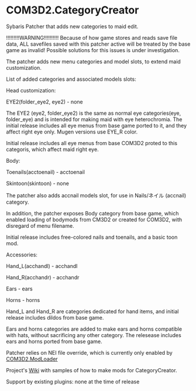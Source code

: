 # COM3D2.CategoryCreator
Sybaris Patcher that adds new categories to maid edit.

!!!!!!!!!WARNING!!!!!!!!!! 
Because of how game stores and reads save file data, ALL savefiles saved with this patcher active will be treated by the base game as invalid! 
Possible solutions for this issues is under investigation.

The patcher adds new menu categories and model slots, to extend maid customization.

List of added categories and associated models slots:

Head customization:

EYE2(folder_eye2, eye2) - none

The EYE2 (eye2, folder_eye2) is the same as normal eye categories(eye, folder_eye) and is intended for making maid with eye heterochromia. The initial release includes all eye menus from base game ported to it, and they affect right eye only. Mugen versions use EYE_R color.

Initial release includes all eye menus from base COM3D2 proted to this categoris, which affect maid right eye.

Body: 

Toenails(acctoenail) - acctoenail

Skintoon(skintoon) - none

The patcher also adds accnail models slot, for use in Nails/ネイル (accnail) category.

In addition, the patcher exposes Body category from base game, which enabled loading of bodymods from CM3D2 or created for COM3D2, with disregard of menu filename.

Initial release includes free-colored nails and toenails, and a basic toon mod.

Accessories:

Hand_L(acchandl) - acchandl

Hand_R(acchandr) - acchandr

Ears - ears

Horns - horns

Hand_L and Hand_R are categories dedicated for hand items, and initial release includes dildos from base game.

Ears and horns categories are added to make ears and horns compatible with hats, without sacrificing any other category.
The relesease includes ears and horns ported from base game.

Patcher relies on NEI file override, which is currently only enabled by [COM3D2.ModLoader](https://github.com/Neerhom/COM3D2.ModLoader)

Project's [Wiki](https://github.com/Neerhom/COM3D2.CategoryCreator/wiki) with samples of how to make mods for CategoryCreator.

Support by existing plugins: none at the time of release
